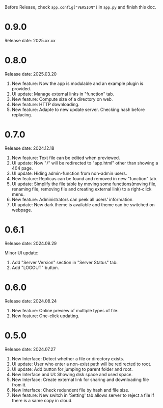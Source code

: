 Before Release, check `app.config["VERSION"]` in `app.py` and finish this doc.

# 0.9.0

Release date: 2025.xx.xx



# 0.8.0

Release date: 2025.03.20

1. New feature: Now the app is modulable and an example plugin is provided.
2. UI update: Manage external links in "function" tab.
3. New feature: Compute size of a directory on web.
4. New feature: HTTP downloading.
5. New feature: Adapte to new update server. Checking hash before replacing.

# 0.7.0

Release date: 2024.12.18

1. New feature: Text file can be edited when previewed.
2. UI update: Now "/" will be redirected to "app.html" other than showing a 404 page.
3. UI update: Hiding admin-function from non-admin users.
4. New feature: Replicas can be found and removed in new "function" tab.
5. UI update: Simplify the file table by moving some functions(moving file, renaming file, removing file and creating external link) to a right-click menu.
6. New feature: Administrators can peek all users' information.
7. UI update: New dark theme is available and theme can be switched on webpage.

# 0.6.1

Release date: 2024.09.29

Minor UI update:
1. Add "Server Version" section in "Server Status" tab.
2. Add "LOGOUT" button.

# 0.6.0

Release date: 2024.08.24

1. New feature: Online preview of multiple types of file.
2. New feature: One-click updating.

# 0.5.0

Release date: 2024.07.27

1. New Interface: Detect whether a file or directory exists.
2. UI update: User who enter a non-exist path will be redirected to root.
3. UI update: Add button for jumping to parent folder and root.
4. New Interface and UI: Showing disk space and used space.
5. New Interface: Create external link for sharing and downloading file from it.
6. New Interface: Check redundent file by hash and file size.
7. New feature: New switch in 'Setting' tab allows server to reject a file if there is a same copy in cloud.


